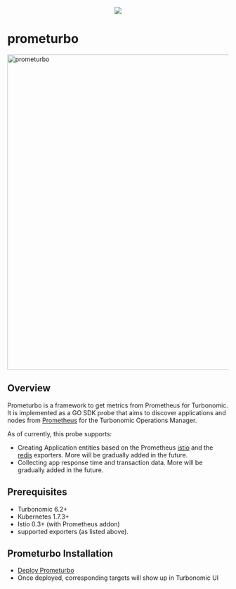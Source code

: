 <p align="center">
  <img src="https://cloud.githubusercontent.com/assets/4391815/26681386/05b857c4-46ab-11e7-8c71-15a46d886834.png">
</p>


<!--
http://www.apache.org/licenses/LICENSE-2.0.txt


Copyright 2018 Turbonomic

Licensed under the Apache License, Version 2.0 (the "License");
you may not use this file except in compliance with the License.
You may obtain a copy of the License at

    http://www.apache.org/licenses/LICENSE-2.0

Unless required by applicable law or agreed to in writing, software
distributed under the License is distributed on an "AS IS" BASIS,
WITHOUT WARRANTIES OR CONDITIONS OF ANY KIND, either express or implied.
See the License for the specific language governing permissions and
limitations under the License.
-->

# prometurbo

<img width="717" alt="prometurbo" src="https://user-images.githubusercontent.com/27221807/41005210-91c0c8f2-68ea-11e8-95be-7599610383aa.png">

## Overview
Prometurbo is a framework to get metrics from Prometheus for Turbonomic.
It is implemented as a GO SDK probe that aims to discover applications and nodes from [Prometheus](https://prometheus.io/) for the Turbonomic Operations Manager.


As of currently, this probe supports:
* Creating Application entities based on the Prometheus [istio](https://istio.io/docs/reference/config/adapters/prometheus.html)
and the [redis](https://github.com/oliver006/redis_exporter) exporters.  More will be gradually added in the future.
* Collecting app response time and transaction data.  More will be gradually added in the future.

## Prerequisites
* Turbonomic 6.2+ 
* Kubernetes 1.7.3+
* Istio 0.3+ (with Prometheus addon)
* supported exporters (as listed above).

## Prometurbo Installation
* [Deploy Prometurbo](https://github.com/turbonomic/prometurbo/prometurbo/tree/master/deploy)
* Once deployed, corresponding targets will show up in Turbonomic UI

